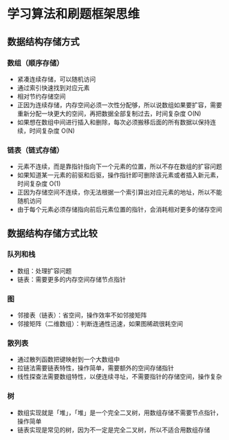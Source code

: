 # 学习算法和刷题框架思维

## 数据结构存储方式
### 数组（顺序存储）

- 紧凑连续存储，可以随机访问
- 通过索引快速找到对应元素
- 相对节约存储空间
- 正因为连续存储，内存空间必须一次性分配够，所以说数组如果要扩容，需要重新分配一块更大的空间，再把数据全部复制过去，时间复杂度 O(N)
- 如果想在数组中间进行插入和删除，每次必须搬移后面的所有数据以保持连续，时间复杂度 O(N)
### 链表（链式存储）

- 元素不连续，而是靠指针指向下一个元素的位置，所以不存在数组的扩容问题
- 如果知道某一元素的前驱和后驱，操作指针即可删除该元素或者插入新元素，时间复杂度 O(1)
- 正因为存储空间不连续，你无法根据一个索引算出对应元素的地址，所以不能随机访问
- 由于每个元素必须存储指向前后元素位置的指针，会消耗相对更多的储存空间
## 数据结构存储方式比较
### 队列和栈

- 数组：处理扩容问题
- 链表：需要更多的内存空间存储节点指针
### 图

- 邻接表（链表）：省空间，操作效率不如邻接矩阵
- 邻接矩阵（二维数组）：判断连通性迅速，如果图稀疏很耗空间
### 散列表

- 通过散列函数把键映射到一个大数组中
- 拉链法需要链表特性，操作简单，需要额外的空间存储指针
- 线性探查法需要数组特性，以便连续寻址，不需要指针的存储空间，操作复杂
### 树

- 数组实现就是「堆」，「堆」是一个完全二叉树，用数组存储不需要节点指针，操作简单
- 链表实现是常见的树，因为不一定是完全二叉树，所以不适合用数组存储
